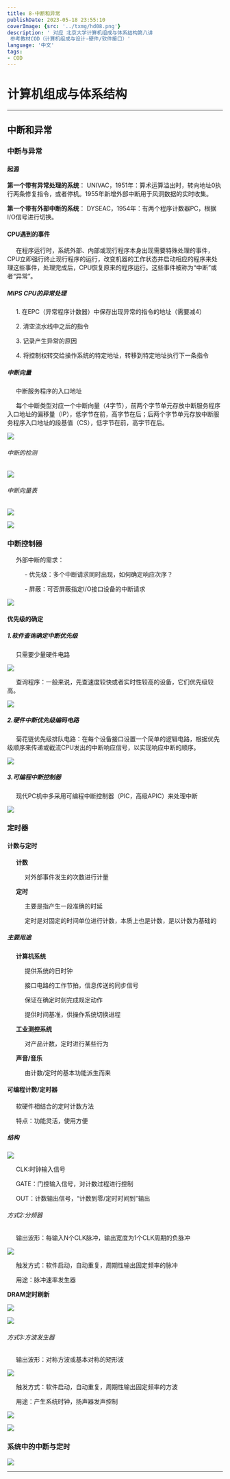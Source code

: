 ```yaml
---
title: 8-中断和异常
publishDate: 2023-05-18 23:55:10
coverImage: {src: '../txmg/hd08.png'}
description: ' 对应 北京大学计算机组成与体系结构第八讲
 参考教材COD（计算机组成与设计-硬件/软件接口）'
language: '中文'
tags:
- COD
---
```


# 计算机组成与体系结构

---
## 中断和异常

### 中断与异常
#### 起源

**第一个带有异常处理的系统**： UNIVAC，1951年：算术运算溢出时，转向地址0执行两条修复指令，或者停机。1955年新增外部中断用于风洞数据的实时收集。

**第一个带有外部中断的系统**： DYSEAC，1954年：有两个程序计数器PC，根据I/O信号进行切换。

#### CPU遇到的事件

$\quad$ 在程序运行时，系统外部、内部或现行程序本身出现需要特殊处理的事件，CPU立即强行终止现行程序的运行，改变机器的工作状态并启动相应的程序来处理这些事件，处理完成后，CPU恢复原来的程序运行。这些事件被称为“中断”或者“异常”。

##### MIPS CPU的异常处理

$\quad$ 1. 在EPC（异常程序计数器）中保存出现异常的指令的地址（需要减4）

$\quad$ 2. 清空流水线中之后的指令

$\quad$ 3. 记录产生异常的原因

$\quad$ 4. 将控制权转交给操作系统的特定地址，转移到特定地址执行下一条指令

##### 中断向量

$\quad$ 中断服务程序的入口地址

$\quad$ 每个中断类型对应一个中断向量（4字节），前两个字节单元存放中断服务程序入口地址的偏移量（IP），低字节在前，高字节在后；后两个字节单元存放中断服务程序入口地址的段基值（CS），低字节在前，高字节在后。

![](../txmg/tx801.png)

###### 中断的检测

![](../txmg/tx802.png)

###### 中断向量表

![](../txmg/tx803.png)

![](../txmg/tx804.png)

### 中断控制器

 $\quad$ 外部中断的需求：

 $\quad$ $\quad$ - 优先级：多个中断请求同时出现，如何确定响应次序？

 $\quad$ $\quad$ - 屏蔽：可否屏蔽指定I/O接口设备的中断请求

 ![](../txmg/tx805.png)

#### 优先级的确定

##### 1.软件查询确定中断优先级

$\quad$ 只需要少量硬件电路

![](../txmg/tx806.png)

$\quad$ 查询程序：一般来说，先查速度较快或者实时性较高的设备，它们优先级较高。

![](../txmg/tx807.png)
##### 2.硬件中断优先级编码电路

 $\quad$ 菊花链优先级排队电路：在每个设备接口设置一个简单的逻辑电路，根据优先级顺序来传递或截流CPU发出的中断响应信号，以实现响应中断的顺序。

 ![](../txmg/tx808.png)
##### 3.可编程中断控制器

$\quad$ 现代PC机中多采用可编程中断控制器（PIC，高级APIC）来处理中断

![](../txmg/tx809.png)

### 定时器
#### 计数与定时

$\quad$ **计数**

$\quad$ $\quad$ 对外部事件发生的次数进行计量

$\quad$ **定时**

$\quad$ $\quad$ 主要是指产生一段准确的时延

$\quad$ $\quad$ 定时是对固定的时间单位进行计数，本质上也是计数，是以计数为基础的

##### 主要用途

$\quad$ **计算机系统**

$\quad$ $\quad$ 提供系统的日时钟

$\quad$ $\quad$ 接口电路的工作节拍，信息传送的同步信号

$\quad$ $\quad$ 保证在确定时刻完成规定动作

$\quad$ $\quad$ 提供时间基准，供操作系统切换进程

$\quad$ **工业测控系统**

$\quad$ $\quad$ 对产品计数，定时进行某些行为

$\quad$ **声音/音乐**

$\quad$ $\quad$ 由计数/定时的基本功能派生而来

#### 可编程计数/定时器

$\quad$ 软硬件相结合的定时计数方法

$\quad$ 特点：功能灵活，使用方便

##### 结构

![](../txmg/tx810.png)

$\quad$ CLK:时钟输入信号

$\quad$ GATE：门控输入信号，对计数过程进行控制

$\quad$ OUT：计数输出信号，“计数到零/定时时间到”输出

###### 方式2:分频器

$\quad$ 输出波形：每输入N个CLK脉冲，输出宽度为1个CLK周期的负脉冲

![](../txmg/tx811.png)

$\quad$ 触发方式：软件启动，自动重复，周期性输出固定频率的脉冲

$\quad$ 用途：脉冲速率发生器

**DRAM定时刷新**

![](../txmg/tx812.png)

![](../txmg/tx813.png)

###### 方式3:方波发生器

$\quad$ 输出波形：对称方波或基本对称的矩形波

![](../txmg/tx814.png)

$\quad$ 触发方式：软件启动，自动重复，周期性输出固定频率的方波

$\quad$ 用途：产生系统时钟，扬声器发声控制

![](../txmg/tx816.png)

![](../txmg/tx815.png)

### 系统中的中断与定时

![](../txmg/tx818.png)


---
